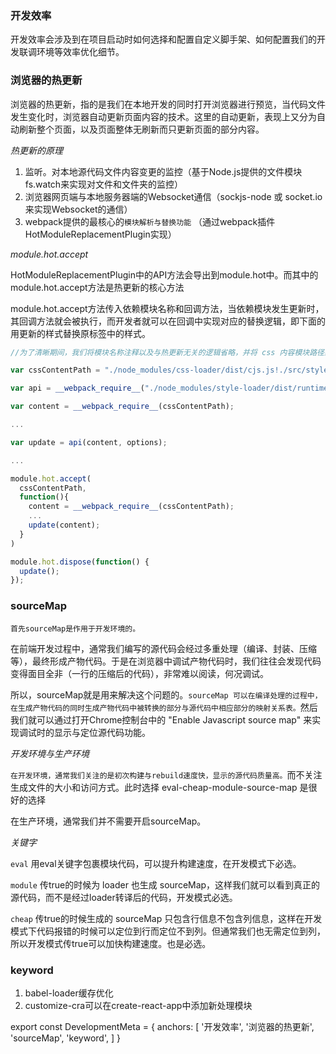 ### 开发效率

开发效率会涉及到在项目启动时如何选择和配置自定义脚手架、如何配置我们的开发联调环境等效率优化细节。

### 浏览器的热更新

浏览器的热更新，指的是我们在本地开发的同时打开浏览器进行预览，当代码文件发生变化时，浏览器自动更新页面内容的技术。这里的自动更新，表现上又分为自动刷新整个页面，以及页面整体无刷新而只更新页面的部分内容。

_热更新的原理_

1. 监听。对本地源代码文件内容变更的监控（基于Node.js提供的文件模块fs.watch来实现对文件和文件夹的监控）
1. 浏览器网页端与本地服务器端的Websocket通信（sockjs-node 或 socket.io 来实现Websocket的通信）
1. webpack提供的最核心的`模块解析与替换功能` （通过webpack插件HotModuleReplacementPlugin实现）

_module.hot.accept_

HotModuleReplacementPlugin中的API方法会导出到module.hot中。而其中的module.hot.accept方法是热更新的核心方法

module.hot.accept方法传入依赖模块名称和回调方法，当依赖模块发生更新时，其回调方法就会被执行，而开发者就可以在回调中实现对应的替换逻辑，即下面的用更新的样式替换原标签中的样式。

``` js
//为了清晰期间，我们将模块名称注释以及与热更新无关的逻辑省略，并将 css 内容模块路径赋值为变量 cssContentPath 以便多处引用，实际代码可从示例运行时中查看 

var cssContentPath = "./node_modules/css-loader/dist/cjs.js!./src/style.css" 

var api = __webpack_require__("./node_modules/style-loader/dist/runtime/injectStylesIntoStyleTag.js"); 

var content = __webpack_require__(cssContentPath); 

... 

var update = api(content, options); 

... 

module.hot.accept( 
  cssContentPath, 
  function(){ 
    content = __webpack_require__(cssContentPath); 
    ... 
    update(content); 
  } 
) 

module.hot.dispose(function() { 
  update(); 
});
```

### sourceMap

`首先sourceMap是作用于开发环境的。`

在前端开发过程中，通常我们编写的源代码会经过多重处理（编译、封装、压缩等），最终形成产物代码。于是在浏览器中调试产物代码时，我们往往会发现代码变得面目全非（一行的压缩后的代码），非常难以阅读，何况调试。

所以，sourceMap就是用来解决这个问题的。`sourceMap 可以在编译处理的过程中，在生成产物代码的同时生成产物代码中被转换的部分与源代码中相应部分的映射关系表。`然后我们就可以通过打开Chrome控制台中的 "Enable Javascript source map" 来实现调试时的显示与定位源代码功能。

_开发环境与生产环境_

`在开发环境，通常我们关注的是初次构建与rebuild速度快，显示的源代码质量高。`而不关注生成文件的大小和访问方式。此时选择 eval-cheap-module-source-map 是很好的选择

在生产环境，通常我们并不需要开启sourceMap。

_关键字_

`eval` 用eval关键字包裹模块代码，可以提升构建速度，在开发模式下必选。

`module` 传true的时候为 loader 也生成 sourceMap，这样我们就可以看到真正的源代码，而不是经过loader转译后的代码，开发模式必选。

`cheap` 传true的时候生成的 sourceMap 只包含行信息不包含列信息，这样在开发模式下代码报错的时候可以定位到行而定位不到列。但通常我们也无需定位到列，所以开发模式传true可以加快构建速度。也是必选。

### keyword

1. babel-loader缓存优化
1. customize-cra可以在create-react-app中添加新处理模块

export const DevelopmentMeta = {
  anchors: [
    '开发效率',
    '浏览器的热更新',
    'sourceMap',
    'keyword',
  ]
}

